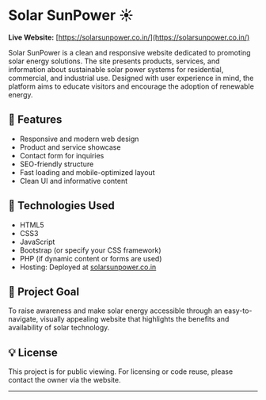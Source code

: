 # Solar SunPower ☀️

**Live Website:** [https://solarsunpower.co.in/](https://solarsunpower.co.in/)

Solar SunPower is a clean and responsive website dedicated to promoting solar energy solutions. The site presents products, services, and information about sustainable solar power systems for residential, commercial, and industrial use. Designed with user experience in mind, the platform aims to educate visitors and encourage the adoption of renewable energy.

## 🔆 Features

- Responsive and modern web design
- Product and service showcase
- Contact form for inquiries
- SEO-friendly structure
- Fast loading and mobile-optimized layout
- Clean UI and informative content

## 🚀 Technologies Used

- HTML5
- CSS3
- JavaScript
- Bootstrap (or specify your CSS framework)
- PHP (if dynamic content or forms are used)
- Hosting: Deployed at [solarsunpower.co.in](https://solarsunpower.co.in/)

## 📌 Project Goal

To raise awareness and make solar energy accessible through an easy-to-navigate, visually appealing website that highlights the benefits and availability of solar technology.

## 💡 License

This project is for public viewing. For licensing or code reuse, please contact the owner via the website.

---

